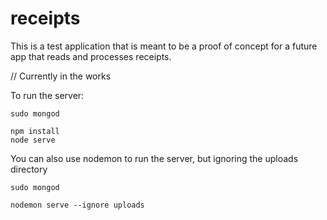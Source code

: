# receipts

This is a test application that is meant to be a proof of concept for a future app that reads and processes receipts. 

// Currently in the works 

To run the server:

```
sudo mongod
```

```
npm install
node serve
```

You can also use nodemon to run the server, but ignoring the uploads directory

```
sudo mongod
```

```
nodemon serve --ignore uploads
```